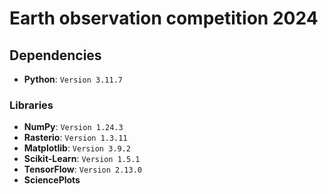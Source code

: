 # Earth observation competition 2024

## Dependencies

- **Python**: `Version 3.11.7`

### Libraries

- **NumPy**: `Version 1.24.3`
- **Rasterio**: `Version 1.3.11`
- **Matplotlib**: `Version 3.9.2`
- **Scikit-Learn**: `Version 1.5.1`
- **TensorFlow**: `Version 2.13.0`
- **SciencePlots**
